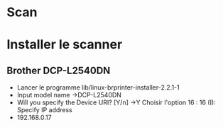 # Scan

# Installer le scanner

## Brother DCP-L2540DN

* Lancer le programme lib/linux-brprinter-installer-2.2.1-1
* Input model name ->DCP-L2540DN
* Will you specify the Device URI? [Y/n] ->Y
Choisir l'option 16 : 16 (I): Specify IP address
* 192.168.0.17